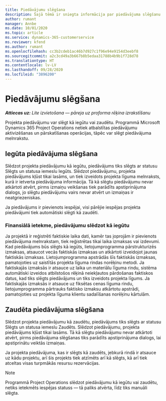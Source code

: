 ```yaml
---
title: Piedāvājumu slēgšana
description: Šajā tēmā ir sniegta informācija par piedāvājuma slēgšanu programmā Project Operations.
author: rumant
manager: Annbe
ms.date: 10/01/2020
ms.topic: article
ms.service: dynamics-365-customerservice
ms.reviewer: kfend
ms.author: rumant
ms.openlocfilehash: cc3b2cdeb1ac46b7d927c1f96e94e9154d3eebf8
ms.sourcegitcommit: a2c3cd49a3b667b8b5edaa31788b4b9b1f728d78
ms.translationtype: HT
ms.contentlocale: lv-LV
ms.lasthandoff: 09/28/2020
ms.locfileid: "3896200"
---
```

# <a name="close-quotes"></a>Piedāvājumu slēgšana 

_**Attiecas uz:** Lite izvietošana — pāreja uz proforma rēķina izrakstīšanu_

Projekta piedāvājumu var slēgt kā iegūtu vai zaudētu. Programmā Microsoft Dynamics 365 Project Operations netiek atbalstītas piedāvājumu aktivizēšanas un pārskatīšanas operācijas, tāpēc var slēgt piedāvājuma melnrakstu.

## <a name="close-a-quote-as-won"></a>Iegūta piedāvājuma slēgšana

Slēdzot projekta piedāvājumu kā iegūtu, piedāvājums tiks slēgts ar statusu Slēgts un statusa iemeslu Iegūts. Slēdzot piedāvājumu, projekta piedāvājums kļūst tikai lasāms, un tiek izveidots projekta līguma melnraksts, kurā ir ietverta piedāvājuma informācija. Tā kā slēgtu piedāvājumu nevar atkārtoti atvērt, pirms izmaiņu veikšanas tiek parādīts apstiprinājuma dialogs, jo slēgtu piedāvājumu vairs nevar atvērt un izmaiņas ir neatgriezeniskas.

Ja piedāvājums ir pievienots iespējai, visi pārējie iespējas projekta piedāvājumi tiek automātiski slēgti kā zaudēti.

### <a name="financial-impact-of-closing-a-quote-as-won"></a>Finansiālā ietekme, piedāvājumu slēdzot kā iegūtu

Ja projektā ir reģistrēti faktiskie laika dati, kamēr tas joprojām ir pievienots piedāvājuma melnrakstam, tiek reģistrētas tikai laika izmaksas vai izdevumi. Kad piedāvājums būs slēgts kā iegūts, lietojumprogramma pārstrukturizēs izmaksas, atsaucot vecās faktiskās izmaksas un atkārtoti izveidojot jaunas faktiskās izmaksas. Lietojumprogramma apstrādās šīs faktiskās izmaksas, pamatojoties uz saistītās projekta līguma rindas norēķinu metodi. Ja faktiskajās izmaksās ir atsauce uz laika un materiālu līguma rindu, sistēma automātiski izveidos atbilstošos rēķinā neiekļautos pārdošanas faktiskos datus, kad tiks slēgts piedāvājums un tiks izveidots projekta līgums. Ja faktiskajās izmaksās ir atsauce uz fiksētas cenas līguma rindu, lietojumprogramma pārtrauks faktisko izmaksu atkārtotu apstrādi, pamatojoties uz projekta līguma klientu sadalīšanas norēķinu kārtulām.

## <a name="closing-a-quote-as-lost"></a>Zaudēta piedāvājuma slēgšana

Slēdzot projekta piedāvājumu kā zaudētu, piedāvājums tiks slēgts ar statusu Slēgts un statusa iemeslu Zaudēts. Slēdzot piedāvājumu, projekta piedāvājums kļūst tikai lasāms. Tā kā slēgtu piedāvājumu nevar atkārtoti atvērt, pirms piedāvājuma slēgšanas tiks parādīts apstiprinājuma dialogs, lai apstiprinātu veiktās izmaiņas.

Ja projekta piedāvājuma, kas ir slēgts kā zaudēts, jebkurā rindā ir atsauce uz kādu projektu, arī šis projekts tiek atzīmēts arī kā slēgts, kā arī tiek atceltas visas turpmākās resursu rezervācijas.

> [!NOTE]
> Programmā Project Operations slēdzot piedāvājumu kā iegūtu vai zaudētu, netiks ietekmēts iespējas statuss — tā paliks atvērta, līdz tiks manuāli slēgta.
